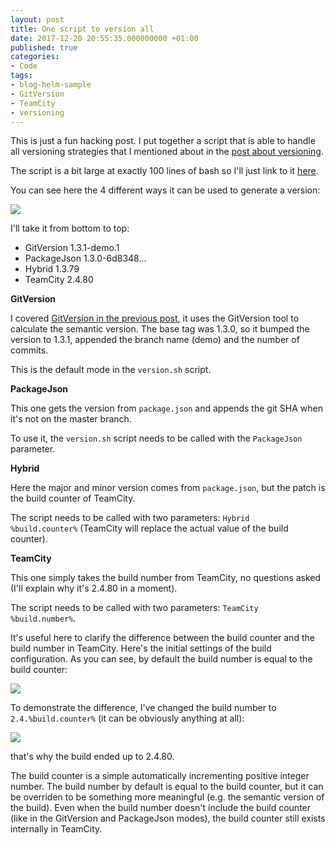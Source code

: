 ```yaml
---
layout: post
title: One script to version all
date: 2017-12-20 20:55:35.000000000 +01:00
published: true
categories:
- Code
tags:
- blog-helm-sample
- GitVersion
- TeamCity
- versioning
---
```


This is just a fun hacking post. I put together a script that is able to handle all versioning strategies that I mentioned about in the <a href="{{ site.baseurl }}/2017/12/18/on-versioning.html" target="_blank">post about versioning</a>.

<!--more-->

The script is a bit large at exactly 100 lines of bash so I'll just link to it <a href="https://github.com/ngeor/blog-helm/blob/v1.3.0/ci-scripts/version.sh" target="_blank" rel="noopener">here</a>.

You can see here the 4 different ways it can be used to generate a version:

<img src="{{ site.baseurl }}/assets/2017/12/20/20_26_51-blog-helm-__-commit-stage-_-overview-e28094-teamcity.png" />

I'll take it from bottom to top:
<ul>
<li>GitVersion 1.3.1-demo.1</li>
<li>PackageJson 1.3.0-6d8348...</li>
<li>Hybrid 1.3.79</li>
<li>TeamCity 2.4.80</li>
</ul>

<strong>GitVersion</strong>

I covered <a href="{{ site.baseurl }}/2017/12/19/semantic-versioning-with-gitversion.html" target="_blank">GitVersion in the previous post</a>, it uses the GitVersion tool to calculate the semantic version. The base tag was 1.3.0, so it bumped the version to 1.3.1, appended the branch name (demo) and the number of commits.

This is the default mode in the <code>version.sh</code> script.

<strong>PackageJson</strong>

This one gets the version from <code>package.json</code> and appends the git SHA when it's not on the master branch.

To use it, the <code>version.sh</code> script needs to be called with the <code>PackageJson</code> parameter.

<strong>Hybrid</strong>

Here the major and minor version comes from <code>package.json</code>, but the patch is the build counter of TeamCity.

The script needs to be called with two parameters: <code>Hybrid %build.counter%</code> (TeamCity will replace the actual value of the build counter).

<strong>TeamCity</strong>

This one simply takes the build number from TeamCity, no questions asked (I'll explain why it's 2.4.80 in a moment).

The script needs to be called with two parameters: <code>TeamCity %build.number%</code>.

It's useful here to clarify the difference between the build counter and the build number in TeamCity. Here's the initial settings of the build configuration. As you can see, by default the build number is equal to the build counter:

<img src="{{ site.baseurl }}/assets/2017/12/20/20_22_50-commit-stage-configuration-e28094-teamcity.png" />

To demonstrate the difference, I've changed the build number to <code>2.4.%build.counter%</code> (it can be obviously anything at all):

<img src="{{ site.baseurl }}/assets/2017/12/20/20_23_46-commit-stage-configuration-e28094-teamcity.png" />

that's why the build ended up to 2.4.80.

The build counter is a simple automatically incrementing positive integer number. The build number by default is equal to the build counter, but it can be overriden to be something more meaningful (e.g. the semantic version of the build). Even when the build number doesn't include the build counter (like in the GitVersion and PackageJson modes), the build counter still exists internally in TeamCity.
